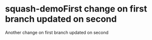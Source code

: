# squash-demoFirst change on first branch updated on second
Another change on first branch updated on second
